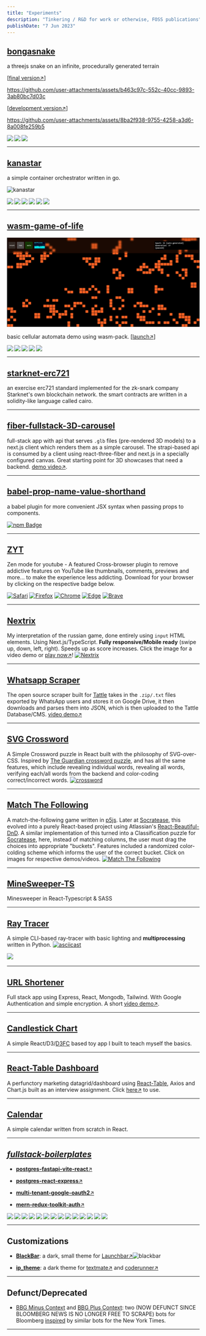 ```yaml
---
title: "Experiments"
description: "Tinkering / R&D for work or otherwise, FOSS publications"
publishDate: "7 Jun 2023"
---
```


## [bongasnake](https://github.com/surajsharma/bongasnake)

a threejs snake on an infinite, procedurally generated terrain

[<a href="https://bongasnake-jy8x4i8ky-surajsharmas-projects-4640bdda.vercel.app/" target="_blank">final version↗️</a>]

https://github.com/user-attachments/assets/b463c97c-552c-40cc-9893-3ab80bc7d03c

[<a href="https://bongasnake-jy8x4i8ky-surajsharmas-projects-4640bdda.vercel.app/" target="_blank">development version↗️</a>]

https://github.com/user-attachments/assets/8ba2f938-9755-4258-a3d6-8a008fe259b5

<div style="gap: 3px; display: flex; flex-wrap: wrap;">
<img src="https://img.shields.io/badge/Three.js-000?logo=threedotjs&logoColor=fff&style=flat" style="margin: 0">
<img src="https://img.shields.io/badge/Vercel-000?logo=vercel&logoColor=fff&style=flat" style="margin: 0">
<img src="https://img.shields.io/badge/HTML5-E34F26?logo=html5&logoColor=fff&style=flat-square" style="margin: 0">
  
</div>

---

## [kanastar](https://github.com/surajsharma/kanastar)

a simple container orchestrator written in go.

![kanastar](https://github.com/surajsharma/kanastar/raw/main/docs/images/architecture.svg)

<div style="gap: 3px; display: flex; flex-wrap: wrap;">
<img src="https://img.shields.io/badge/Go-00ADD8?logo=go&logoColor=fff&style=flat-square" style="margin: 0">
<img src="https://img.shields.io/badge/Docker-2496ED?logo=docker&logoColor=fff&style=flat-square" style="margin: 0">
<img src="https://img.shields.io/badge/Podman-892CA0?logo=podman&logoColor=fff&style=flat-square" style="margin: 0">
<img src="https://img.shields.io/badge/GitHub%20Actions-2088FF?logo=githubactions&logoColor=fff&style=flat-square" style="margin: 0">
<img src="https://img.shields.io/badge/Linux%20Containers-333?logo=linuxcontainers&logoColor=fff&style=flat-square" style="margin: 0">
<img src="https://img.shields.io/badge/Open%20Containers%20Initiative-262261?logo=opencontainersinitiative&logoColor=fff&style=flat-square" style="margin: 0">
</div>

---

## [wasm-game-of-life](https://github.com/surajsharma/wasm-game-of-life)

![wgol](https://raw.githubusercontent.com/surajsharma/wasm-game-of-life/master/wgol.jpg)

basic cellular automata demo using wasm-pack. [<a href="https://surajsharma.github.io/wasm-game-of-life" target="_blank">launch↗️</a>]

<div style="gap: 3px; display: flex; flex-wrap: wrap;">
  <img src="https://img.shields.io/badge/Rust-000?logo=rust&logoColor=fff&style=flat-square" style="margin: 0">
  <img src="https://img.shields.io/badge/WebAssembly-654FF0?logo=webassembly&logoColor=fff&style=flat-square" style="margin: 0">
  <img src="https://img.shields.io/badge/JavaScript-F7DF1E?logo=javascript&logoColor=000&style=flat-square" style="margin: 0">
  <img src="https://img.shields.io/badge/Webpack-8DD6F9?logo=webpack&logoColor=000&style=flat-square" style="margin: 0">
  <img src="https://img.shields.io/badge/GitHub%20Pages-222?logo=githubpages&logoColor=fff&style=flat-square" style="margin: 0">
</div>

---

## [starknet-erc721](https://github.com/surajsharma/starknet-erc721)

an exercise erc721 standard implemented for the zk-snark company Starknet's own blockchain network. the smart contracts are written in a solidity-like language called cairo.

---

## [fiber-fullstack-3D-carousel](https://github.com/surajsharma/strapi-threejs-fullstack-showcase)

full-stack app with api that serves `.glb` files (pre-rendered 3D models) to a next.js client which renders them as a simple carousel. The strapi-based api is consumed by a client using react-three-fiber and next.js in a specially configured canvas. Great starting point for 3D showcases that need a backend. [demo video↗️](https://www.youtube.com/watch?v=9YEBQj7bmd8&list=PLWT9NvDdpWqyc-UxGVY7JMumlzYJx8XOd&index=9).

---

## [babel-prop-name-value-shorthand](https://www.npmjs.com/package/babel-prop-name-value-shorthand)

a babel plugin for more convenient JSX syntax when passing props to components.

[![npm Badge](https://img.shields.io/badge/npm-CB3837?logo=npm&logoColor=fff&style=flat-square)](https://www.npmjs.com/package/babel-prop-name-value-shorthand)

---

## [ZYT](https://github.com/inversepolarity/ZYT)

Zen mode for youtube - A featured Cross-browser plugin to remove addictive features on YouTube like thumbnails, comments, previews and more... to make the experience less addicting. Download for your browser by clicking on the respective badge below.

<div>
    <a class="no-underline" href="https://github.com/inversepolarity/ZenTube/raw/main/safari/ZenTube/build/sa_zentube-latest.zip">
    <img src="https://img.shields.io/badge/Safari-f0f0f0?style=for-the-badge&amp;logo=Safari&amp;logoColor=black" alt="Safari"></a>
    <a class="no-underline" href="https://addons.mozilla.org/en-US/firefox/addon/zentube/"><img src="https://img.shields.io/badge/Firefox-FF7139?style=for-the-badge&amp;logo=Firefox-Browser&amp;logoColor=white" alt="Firefox"></a>
    <a class="no-underline" href="https://bit.ly/3S3dTvT"><img src="https://img.shields.io/badge/Google_chrome-4285F4?style=for-the-badge&amp;logo=Google-chrome&amp;logoColor=white" alt="Chrome"></a>
    <a class="no-underline" href="https://bit.ly/3S3dTvT"><img src="https://img.shields.io/badge/Microsoft_Edge-0078D7?style=for-the-badge&amp;logo=Microsoft-edge&amp;logoColor=white" alt="Edge"></a>
    <a class="no-underline" href="https://bit.ly/3S3dTvT"><img src="https://img.shields.io/badge/Brave-FB542B?style=for-the-badge&amp;logo=Brave&amp;logoColor=white" alt="Brave"></a>
</div>

---

## [Nextrix](https://github.com/surajsharma/nextris)

My interpretation of the russian game, done entirely using `input` HTML elements. Using Next.js/TypeScript. **Fully responsive/Mobile ready** (swipe up, down, left, right). Speeds up as score increases. Click the image for a video demo or [play now↗️](https://nextris.vercel.app/)! [![Nextrix](https://github.com/surajsharma/nextris/raw/main/public/nextris.png)](https://www.youtube.com/watch?v=uI725Y0SJz0&list=PLWT9NvDdpWqy3K8WRsmCyKvTFMpIOHXNo&index=6)

---

## [Whatsapp Scraper](https://koshwapp.netlify.app/)

The open source scraper built for [Tattle](https://tattle.co.in) takes in the `.zip/.txt` files exported by WhatsApp users and stores it on Google Drive, it then downloads and parses them into JSON, which is then uploaded to the Tattle Database/CMS. [video demo↗️](https://www.youtube.com/watch?v=CE34PukkAEI&list=PLWT9NvDdpWqy3K8WRsmCyKvTFMpIOHXNo&index=1)

---

## [SVG Crossword](https://github.com/surajsharma/Crossword)

A Simple Crossword puzzle in React built with the philosophy of SVG-over-CSS. Inspired by [The Guardian crossword puzzle](https://github.com/zetter/react-crossword), and has all the same features, which include revealing individual words, revealing all words, verifying each/all words from the backend and color-coding correct/incorrect words.
[![crossword](/images/CW.gif)](https://github.com/surajsharma/Crossword "svg crossword")

---

## [Match The Following](https://codepen.io/surajs1/pen/mYXeWJ)

A match-the-following game written in [p5js](https://p5js.org). Later at [Socratease](https://socratease.co), this evolved into a purely React-based project using Atlassian's [React-Beautiful-DnD](https://github.com/atlassian/react-beautiful-dnd). A similar implementation of this turned into a Classification puzzle for [Socratease](https://socratease.co), here, instead of matching columns, the user must drag the choices into appropriate "buckets". Features included a randomized color-colding scheme which informs the user of the correct bucket. Click on images for respective demos/videos.
[![Match The Following](/images/mtf.png)](https://codepen.io/surajs1/pen/mYXeWJ)

---

## [MineSweeper-TS](https://github.com/surajsharma/TS-Minesweeper)

Minesweeper in React-Typescript & SASS

---

## [Ray Tracer](https://github.com/surajsharma/raytracer)

A simple CLI-based ray-tracer with basic lighting and **multiprocessing** written in Python. [![asciicast](https://asciinema.org/a/NfxPm895hjRYTvJzflE00QeoA.svg)](https://asciinema.org/a/NfxPm895hjRYTvJzflE00QeoA)

![](https://camo.githubusercontent.com/4e7a2552e00c53bafaf14efac97ec6c71f30985bb8c2d6446482ec94b80b8ade/68747470733a2f2f6261667962656967323334367562376c736266626b756d697a6e65677136716771737573376b656e70377767367670797965687961676e776975712e697066732e696e667572612d697066732e696f2f)

---

## [URL Shortener](https://github.com/surajsharma/url-shortener)

Full stack app using Express, React, Mongodb, Tailwind. With Google Authentication and simple encryption. A short [video demo↗️](https://www.youtube.com/watch?v=w75OT1gX_uA).

---

## [Candlestick Chart](https://github.com/surajsharma/Candlestick-Chart)

A simple React/D3/[D3FC](https://d3fc.io/) based toy app I built to teach myself the basics.

---

## [React-Table Dashboard](https://github.com/surajsharma/react-table-with-charts)

A perfunctory marketing datagrid/dashboard using [React-Table](https://github.com/tannerlinsley/react-table), Axios and Chart.js built as an interview assignment. Click [here↗️](https://quirky-poitras-eb3484.netlify.app/) to use.

---

## [Calendar](https://github.com/surajsharma/Calendar)

A simple calendar written from scratch in React.

---

## [_fullstack-boilerplates_](https://github.com/surajsharma/fullstack-template)

- [**postgres-fastapi-vite-react**↗️](https://github.com/surajsharma/postgres-fastapi-vite-react)

- [**postgres-react-express**↗️](https://github.com/surajsharma/postgres-react-express)

- [**multi-tenant-google-oauth2**↗️](https://github.com/surajsharma/multi-tenant-google-oauth2)

- [**mern-redux-toolkit-auth**↗️](https://github.com/surajsharma/mern-redux-toolkit-auth)

<div style="gap: 3px; display: flex; flex-wrap: wrap;">
  <img src="https://img.shields.io/badge/PostgreSQL-4169E1?logo=postgresql&logoColor=fff&style=flat-square" style="margin: 0">
  <img src="https://img.shields.io/badge/FastAPI-009688?logo=fastapi&logoColor=fff&style=flat-square" style="margin: 0">
  <img src="https://img.shields.io/badge/Python-3776AB?logo=python&logoColor=fff&style=flat-square" style="margin: 0">
  <img src="https://img.shields.io/badge/JavaScript-F7DF1E?logo=javascript&logoColor=000&style=flat-square" style="margin: 0">
  <img src="https://img.shields.io/badge/TypeScript-3178C6?logo=typescript&logoColor=fff&style=flat-square" style="margin: 0">
  <img src="https://img.shields.io/badge/React-61DAFB?logo=react&logoColor=000&style=flat-square" style="margin: 0">
  <img src="https://img.shields.io/badge/Express-000?logo=express&logoColor=fff&style=flat-square" style="margin: 0">
  <img src="https://img.shields.io/badge/Redux-764ABC?logo=redux&logoColor=fff&style=flat-square" style="margin: 0">
  <img src="https://img.shields.io/badge/Vite-646CFF?logo=vite&logoColor=fff&style=flat-square" style="margin: 0">
  <img src="https://img.shields.io/badge/Docker-2496ED?logo=docker&logoColor=fff&style=flat-square" style="margin: 0">
  <img src="https://img.shields.io/badge/SQLAlchemy-D71F00?logo=sqlalchemy&logoColor=fff&style=flat-square" style="margin: 0">
  <img src="https://img.shields.io/badge/MongoDB-47A248?logo=mongodb&logoColor=fff&style=flat-square" style="margin: 0">
  <img src="https://img.shields.io/badge/Mongoose-800?logo=mongoose&logoColor=fff&style=flat-square" style="margin: 0">
  <img src="https://img.shields.io/badge/Node.js-393?logo=nodedotjs&logoColor=fff&style=flat-square" style="margin: 0">
</div>

---

## Customizations

- [**BlackBar**](https://github.com/surajsharma/BLACKBAR): a dark, small theme for [Launchbar↗️](https://www.obdev.at/products/launchbar/index.html)![blackbar](https://puu.sh/IrMJE/369fd891ec.png)

- [**ip_theme**](https://github.com/inversepolarity/ip_theme): a dark theme for [textmate↗️](https://github.com/inversepolarity/ip_theme) and [coderunner↗️](https://coderunnerapp.com/)

---

## Defunct/Deprecated

- [BBG Minus Context](https://twitter.com/BBGMinusContext) and [BBG Plus Context](https://twitter.com/BBGPlusContext): two (NOW DEFUNCT SINCE BLOOMBERG NEWS IS NO LONGER FREE TO SCRAPE) bots for Bloomberg [inspired](https://surajsharma.github.io/2018/03/Bots) by similar bots for the New York Times.

---
